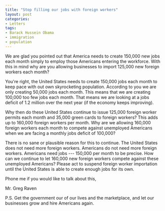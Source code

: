 ```yaml
---
title: "Stop filling our jobs with foreign workers"
layout: post
categories:
- Letters
tags:
- Barack Hussein Obama
- immigration
- population
---
```


We are glad you pointed out that America needs to create 150,000 new jobs each month simply to employ those Americans entering the workforce. With this in mind why are you allowing businesses to import 125,000 new foreign workers each month?  
  
You're right, the United States needs to create 150,000 jobs each month to keep pace with out own skyrocketing population. According to you we are only creating 50,000 jobs each month. This means that we are creating 100,000 too few jobs each month. That means we are looking at a jobs deficit of 1.2 million over the next year (if the economy keeps improving).

Why then do these United States continue to issue 125,000 foreign worker permits each month and 35,000 green cards to foreign workers? This adds up to 160,000 foreign workers per month. Why are we allowing 160,000 foreign workers each month to compete against unemployed Americans when we are facing a monthly jobs deficit of 100,000?

There is no sane or plausible reason for this to continue. The United States does not need more foreign workers. Americans do not need more foreign workers. Americans need jobs --- 150,000 per month to be precise. How can we continue to let 160,000 new foreign workers compete against these unemployed Americans? Please act to suspend foreign worker importation until the United States is able to create enough jobs for its own.

Phone me if you would like to talk about this,

Mr. Greg Raven

P.S. Get the government our of our lives and the marketplace, and let our businesses grow and hire Americans again.